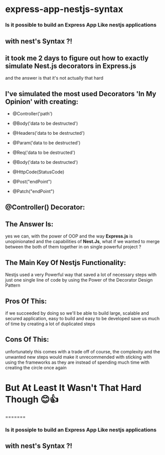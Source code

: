 # express-app-nestjs-syntax

<h3>Is it possible to build an Express App Like nestjs applications</h3>
<h2>with nest's <b>Syntax</b> ?!</h2>

<h2>it took me 2 days to figure out how to exactly simulate Nest.js decorators in Express.js</h2>
and the answer is that it's not actually that hard

## I've simulated the most used Decorators 'In My Opinion' with creating:

- @Controller('path')
- @Body('data to be destructed')
- @Headers('data to be destructed')
- @Param('data to be destructed')
- @Req('data to be destructed')
- @Body('data to be destructed')

- @HttpCode(StatusCode)
- @Post("endPoint")
- @Patch("endPoint")

## @Controller() Decorator:

## The Answer Is:

yes we can, with the power of OOP and the way <b>Express.js</b> is unopinionated and the capabilities of <b>Nest.Js</b>,
what if we wanted to merge between the both of them together in on single powerful project ?

## The Main Key Of Nestjs Functionality:

Nestjs used a very Powerful way that saved a lot of necessary steps with just one single line of code by using the Power of
the <a>Decorator Design Pattern</a>

## Pros Of This:

if we succeeded by doing so we'll be able to build large, scalable and secured application, easy to build and easy to be developed
save us much of time by creating a lot of duplicated steps

## Cons Of This:

unfortunately this comes with a trade off of course, the complexity and the unwanted new steps would make it unrecommended with sticking with using
the frameworks as they are instead of spending much time with creating the circle once again

<h1>But At Least It Wasn't That Hard Though 😊👍</h1>
=======
<h3>Is it possiple to build an Express App Like nestjs applications</h3>
<h2>with nest's <b>Syntax</b> ?!</h2>
